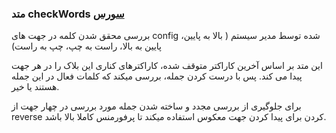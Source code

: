 <h3>
متد checkWords
<a class="ext-link" href="classes_Tetris_Gameplay.js.html#line24" >سورس</a>
</h3>
بررسی محقق شدن کلمه در جهت های config شده توسط مدیر سیستم ( بالا به پایین، پایین به بالا، راست به چپ، چپ به راست)

این متد بر اساس آخرین کاراکتر متوقف شده، کاراکترهای کناری این بلاک را در هر جهت پیدا می کند. پس با درست کردن جمله، بررسی میکند که کلمات فعال در این جمله هستند یا خیر.

برای جلوگیری از بررسی مجدد و ساخته شدن جمله مورد بررسی در چهار جهت از reverse کردن برای پیدا کردن جهت معکوس استفاده میکند تا پرفورمنس کاملا بالا باشد.

